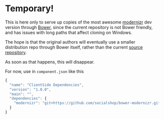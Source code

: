 # Temporary!

This is here only to serve up copies of the most awesome [modernizr][]
dev version through [Bower][Bower], since the current repository is not
Bower friendly, and has issues with long paths that affect cloning on Windows.

The hope is that the original authors will eventually use a smaller distribution
repo through Bower itself, rather than the current [source repository][].

As soon as that happens, this will disappear.

For now, use in `component.json` like this

```javascript
{
  "name": "ClientSide Dependencies",
  "version": "1.0.0",
  "main": "",
  "dependencies": {
    "modernizr": "git+https://github.com/socialshop/bower-modernizr.git#2.8.3"
  }
}
```


[modernizr]: http://modernizr.com/
[Bower]: https://github.com/twitter/bower
[source repository]: https://github.com/Modernizr/Modernizr
